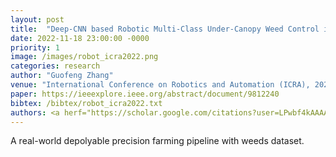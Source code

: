 ```yaml
---
layout: post
title:  "Deep-CNN based Robotic Multi-Class Under-Canopy Weed Control in Precision Farming"
date: 2022-11-18 23:00:00 -0000
priority: 1
image: /images/robot_icra2022.png
categories: research
author: "Guofeng Zhang"
venue: "International Conference on Robotics and Automation (ICRA), 2022"
paper: https://ieeexplore.ieee.org/abstract/document/9812240
bibtex: /bibtex/robot_icra2022.txt
authors: <a herf="https://scholar.google.com/citations?user=LPwbf4kAAAAJ">Yayun Du</a>, <strong>Guofeng Zhang</strong>, Darren Tsang, and <a herf="https://scholar.google.com/citations?user=s3tbPWMAAAAJ">Mohammad Khalid Jawed</a>
---
```

A real-world depolyable precision farming pipeline with weeds dataset.
